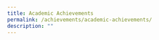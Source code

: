 ```yaml
---
title: Academic Achievements
permalink: /achievements/academic-achievements/
description: ""
---
```

